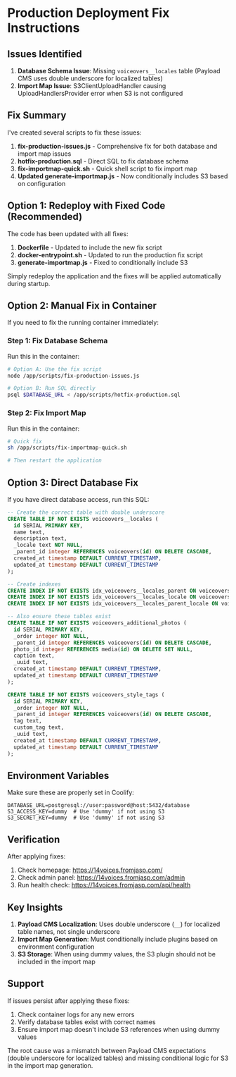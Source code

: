 # Production Deployment Fix Instructions

## Issues Identified

1. **Database Schema Issue**: Missing `voiceovers__locales` table (Payload CMS uses double underscore for localized tables)
2. **Import Map Issue**: S3ClientUploadHandler causing UploadHandlersProvider error when S3 is not configured

## Fix Summary

I've created several scripts to fix these issues:

1. **fix-production-issues.js** - Comprehensive fix for both database and import map issues
2. **hotfix-production.sql** - Direct SQL to fix database schema
3. **fix-importmap-quick.sh** - Quick shell script to fix import map
4. **Updated generate-importmap.js** - Now conditionally includes S3 based on configuration

## Option 1: Redeploy with Fixed Code (Recommended)

The code has been updated with all fixes:

1. **Dockerfile** - Updated to include the new fix script
2. **docker-entrypoint.sh** - Updated to run the production fix script
3. **generate-importmap.js** - Fixed to conditionally include S3

Simply redeploy the application and the fixes will be applied automatically during startup.

## Option 2: Manual Fix in Container

If you need to fix the running container immediately:

### Step 1: Fix Database Schema

Run this in the container:

```bash
# Option A: Use the fix script
node /app/scripts/fix-production-issues.js

# Option B: Run SQL directly
psql $DATABASE_URL < /app/scripts/hotfix-production.sql
```

### Step 2: Fix Import Map

Run this in the container:

```bash
# Quick fix
sh /app/scripts/fix-importmap-quick.sh

# Then restart the application
```

## Option 3: Direct Database Fix

If you have direct database access, run this SQL:

```sql
-- Create the correct table with double underscore
CREATE TABLE IF NOT EXISTS voiceovers__locales (
  id SERIAL PRIMARY KEY,
  name text,
  description text,
  _locale text NOT NULL,
  _parent_id integer REFERENCES voiceovers(id) ON DELETE CASCADE,
  created_at timestamp DEFAULT CURRENT_TIMESTAMP,
  updated_at timestamp DEFAULT CURRENT_TIMESTAMP
);

-- Create indexes
CREATE INDEX IF NOT EXISTS idx_voiceovers__locales_parent ON voiceovers__locales(_parent_id);
CREATE INDEX IF NOT EXISTS idx_voiceovers__locales_locale ON voiceovers__locales(_locale);
CREATE INDEX IF NOT EXISTS idx_voiceovers__locales_parent_locale ON voiceovers__locales(_parent_id, _locale);

-- Also ensure these tables exist
CREATE TABLE IF NOT EXISTS voiceovers_additional_photos (
  id SERIAL PRIMARY KEY,
  _order integer NOT NULL,
  _parent_id integer REFERENCES voiceovers(id) ON DELETE CASCADE,
  photo_id integer REFERENCES media(id) ON DELETE SET NULL,
  caption text,
  _uuid text,
  created_at timestamp DEFAULT CURRENT_TIMESTAMP,
  updated_at timestamp DEFAULT CURRENT_TIMESTAMP
);

CREATE TABLE IF NOT EXISTS voiceovers_style_tags (
  id SERIAL PRIMARY KEY,
  _order integer NOT NULL,
  _parent_id integer REFERENCES voiceovers(id) ON DELETE CASCADE,
  tag text,
  custom_tag text,
  _uuid text,
  created_at timestamp DEFAULT CURRENT_TIMESTAMP,
  updated_at timestamp DEFAULT CURRENT_TIMESTAMP
);
```

## Environment Variables

Make sure these are properly set in Coolify:

```env
DATABASE_URL=postgresql://user:password@host:5432/database
S3_ACCESS_KEY=dummy  # Use 'dummy' if not using S3
S3_SECRET_KEY=dummy  # Use 'dummy' if not using S3
```

## Verification

After applying fixes:

1. Check homepage: https://14voices.fromjasp.com/
2. Check admin panel: https://14voices.fromjasp.com/admin
3. Run health check: https://14voices.fromjasp.com/api/health

## Key Insights

1. **Payload CMS Localization**: Uses double underscore (`__`) for localized table names, not single underscore
2. **Import Map Generation**: Must conditionally include plugins based on environment configuration
3. **S3 Storage**: When using dummy values, the S3 plugin should not be included in the import map

## Support

If issues persist after applying these fixes:

1. Check container logs for any new errors
2. Verify database tables exist with correct names
3. Ensure import map doesn't include S3 references when using dummy values

The root cause was a mismatch between Payload CMS expectations (double underscore for localized tables) and missing conditional logic for S3 in the import map generation.
